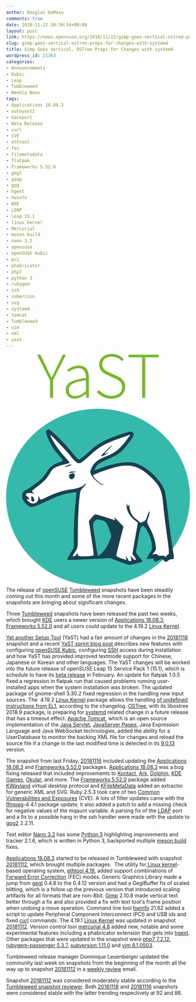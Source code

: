 ```yaml
---
author: Douglas DeMaio
comments: true
date: 2018-11-22 10:39:54+00:00
layout: post
link: https://news.opensuse.org/2018/11/22/gimp-goes-vertical-ostree-preps-for-changes-with-systemd/
slug: gimp-goes-vertical-ostree-preps-for-changes-with-systemd
title: Gimp Goes Vertical, OSTree Preps for Changes with systemd
wordpress_id: 21363
categories:
- Announcements
- Kubic
- Leap
- Tumbleweed
- Weekly News
tags:
- Applications 18.08.3
- autoyast2
- backport
- Beta Release
- curl
- CVE
- ethtool
- fec
- filemetadata
- flatpak
- Frameworks 5.52.0
- gegl
- gimp
- gpg
- hgext
- hwinfo
- KDE
- LDAP
- Leap 15.1
- linux kernel
- Mercurial
- meson build
- nano 3.2
- opensuse
- openSUSE Kubic
- pci
- phabricator
- php7
- python 3
- rubygem
- ssh
- subersion
- svg
- systemd
- tomcat
- Tumbleweed
- vim
- xml
- yast
---
```


![](/wp-content/uploads/2018/11/yasttshirt.png)The release of [openSUSE](https://www.opensuse.org/) [Tumbleweed](https://en.opensuse.org/Portal:Tumbleweed) snapshots have been steadily coming out this month and some of the more recent packages in the snapshots are bringing about significant changes.

Three [Tumbleweed](https://en.opensuse.org/Portal:Tumbleweed) snapshots have been released the past two weeks, which brought [KDE](https://www.kde.org/) users a newer version of [Applications 18.08.3](https://www.kde.org/announcements/announce-applications-18.08.3.php), [Frameworks 5.52.0](https://www.kde.org/announcements/kde-frameworks-5.52.0.php) and all users could update to the 4.19.2 [Linux Kernel](https://www.kernel.org/).

[Yet another Setup Tool](https://en.wikipedia.org/wiki/YaST) (YaST) had a fair amount of changes in the [20181118](https://lists.opensuse.org/opensuse-factory/2018-11/msg00220.html) snapshot and a recent [YaST sprint blog post ](https://lizards.opensuse.org/2018/11/20/yast-sprint-67/)describes new features with configuring [openSUSE Kubic](https://kubic.opensuse.org/), configuring [SSH](https://www.ssh.com/) access during installation and how YaST has provided improved textmode support for Chinese, Japanese or Korean and other languages. The YaST changes will be worked into the future release of openSUSE Leap 15 Service Pack 1 (15.1), which is schedule to have its [beta release](https://en.opensuse.org/openSUSE:Roadmap) in February. An update for flatpak 1.0.5 fixed a regression in flatpak run that caused problems running user-installed apps when the system installation was broken. The updated package of gnome-shell 3.30.2 fixed regression in the handling new input sources. The  4.19.2 [Linux Kernel](https://www.kernel.org/) package allows the handling [of undefined instructions from EL1](https://lkml.org/lkml/2018/11/1/447), according to the changelog. [OSTree](https://ostree.readthedocs.io/), with its libostree 2018.9 package, is preparing for [systemd](https://www.freedesktop.org/wiki/Software/systemd/) related change in a future release that has a timeout effect. [Apache Tomcat](http://tomcat.apache.org/), which is an open source implementation of the [Java Servlet](https://en.wikipedia.org/wiki/Java_servlet), [JavaServer Pages](https://en.wikipedia.org/wiki/JavaServer_Pages), Java Expression Language and Java WebSocket technologies, added the ability for a UserDatabase to monitor the backing XML file for changes and reload the source file if a change in the last modified time is detected in its [9.0.13](http://tomcat.apache.org/tomcat-9.0-doc/changelog.html#Tomcat_9.0.13_) version.

The snapshot from last Friday, [20181116](https://lists.opensuse.org/opensuse-factory/2018-11/msg00159.html) included updating the [Applications 18.08.3](https://www.kde.org/announcements/announce-applications-18.08.3.php) and [Frameworks 5.52.0](https://www.kde.org/announcements/kde-frameworks-5.52.0.php) packages. [Applications 18.08.3](https://www.kde.org/announcements/announce-applications-18.08.3.php) was a bug fixing released that included improvements to [Kontact,](https://kontact.kde.org/) [Ark](https://www.kde.org/applications/utilities/ark/), [Dolphin](https://www.kde.org/applications/system/dolphin/), [KDE Games](https://games.kde.org/), [Okular](https://okular.kde.org/), and more. The [Frameworks 5.52.0](https://www.kde.org/announcements/kde-frameworks-5.52.0.php) package added [KWayland](https://github.com/KDE/kwayland) virtual desktop protocol and [KFileMetaData](https://api.kde.org/frameworks/kfilemetadata/html/index.html) added an extractor for generic XML and SVG. Ruby 2.5.3 took care of two [Common Vulnerabilities and Exposures](https://en.wikipedia.org/wiki/Common_Vulnerabilities_and_Exposures) (CVE). A lots of filter updates came with the [ffmpeg](https://www.ffmpeg.org/)-4 4.1 package update; it also added a patch to add a missing check for negative values of the mqaunt variable. A parsing fix of the [LDAP](https://en.wikipedia.org/wiki/Lightweight_Directory_Access_Protocol) port and a fix to a possible hang in the ssh handler were made with the update to [gpg2](https://linux.die.net/man/1/gpg2) 2.2.11.

Text editor [Nano 3.2](https://www.nano-editor.org/download.php) has some [Python 3](https://www.python.org/download/releases/3.0/) highlighting improvements and tracker 2.1.6, which is written in Python 3, backported multiple [meson build](https://mesonbuild.com/) fixes.<!-- more -->

[Applications 18.08.3](https://www.kde.org/announcements/announce-applications-18.08.3.php) started to be released in Tumbleweed with snapshot [20181112](https://lists.opensuse.org/opensuse-factory/2018-11/msg00081.html), which brought multiple packages.  The utility for[ Linux kernel](https://en.wikipedia.org/wiki/Linux_kernel)-based operating system, [ethtool 4.19](https://linux.die.net/man/8/ethtool), added support combinations of [Forward Error Correction](https://en.wikipedia.org/wiki/Forward_error_correction) (FEC) modes. Generic Graphics Library made a jump from [gegl](http://gegl.org/) 0.4.8 to the 0.4.12 version and had a GeglBuffer fix of scaled blitting, which is a follow up the previous version that introduced scaling artifacts for all formats that are non-8bit. [Gimp](https://www.gimp.org/) 2.10.8 made vertical text better through a fix and also provided a fix with text tool's frame position when undoing a move operation. Command line tool [hwinfo](http://www.linuxintro.org/wiki/Hwinfo) 21.62 added a script to update Peripheral Component Interconnect (PCI) and USB ids and fixed [curl](https://curl.haxx.se/) commands. The 4.19.1 [Linux Kernel](https://www.kernel.org/) was updated in snapshot [20181112](https://lists.opensuse.org/opensuse-factory/2018-11/msg00081.html). Version control tool [mercurial 4.8](https://www.mercurial-scm.org/wiki/Release4.8) added new, notable and some experimental features including a phabricator extension that gets into [hgext](https://www.mercurial-scm.org/wiki/UsingExtensions). Other packages that were updated in the snapshot were [php7 7.2.12](http://php.net/ChangeLog-7.php), [rubygem-passenger 5.3.7](https://rubygems.org/gems/passenger/versions/5.3.6), [subversion 1.11.0](https://subversion.apache.org/docs/release-notes/1.11) and [vim 8.1.0503](https://www.vim.org/vim-8.1-released.php).

Tumbleweed release manager Dominique Leuenberger updated the community last week on snapshots from the beginning of the month all the way up to snapshot [20181112](https://lists.opensuse.org/opensuse-factory/2018-11/msg00081.html) in a [weekly review](https://lists.opensuse.org/opensuse-factory/2018-11/msg00140.html) email.

Snapshot [20181112](https://lists.opensuse.org/opensuse-factory/2018-11/msg00081.html) was considered moderately stable according to the [Tumbleweed snapshot reviewer](http://review.tumbleweed.boombatower.com/). Both [20181118](https://lists.opensuse.org/opensuse-factory/2018-11/msg00220.html) and [20181116](https://lists.opensuse.org/opensuse-factory/2018-11/msg00159.html) snapshots were considered stable with the latter trending respectively at 92 and 88.
